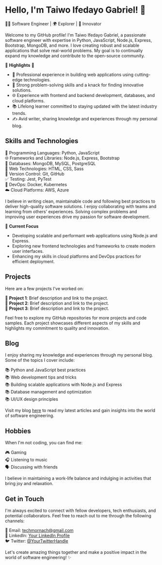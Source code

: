 # Hello, I'm Taiwo Ifedayo Gabriel! 👋
👨‍💻 Software Engineer | 🌍 Explorer | 🚀 Innovator

Welcome to my GitHub profile! I'm Taiwo Ifedayo Gabriel, a passionate software engineer with expertise in Python, JavaScript, Node.js, Express, Bootstrap, MongoDB, and more. I love creating robust and scalable applications that solve real-world problems. My goal is to continually expand my knowledge and contribute to the open-source community.

🌟 **Highlights** 🌟
- 💼 Professional experience in building web applications using cutting-edge technologies.
- 🚀 Strong problem-solving skills and a knack for finding innovative solutions.
- 🌐 Experience with frontend and backend development, databases, and cloud platforms.
- 📚 Lifelong learner committed to staying updated with the latest industry trends.
- ✍️ Avid writer, sharing knowledge and experiences through my personal blog.

## Skills and Technologies

🚀 Programming Languages: Python, JavaScript \
🌐 Frameworks and Libraries: Node.js, Express, Bootstrap \
💾 Databases: MongoDB, MySQL, PostgreSQL \
🔧 Web Technologies: HTML, CSS, Sass \
🔀 Version Control: Git, GitHub \
✅ Testing: Jest, PyTest \
🐳 DevOps: Docker, Kubernetes \
☁️ Cloud Platforms: AWS, Azure

I believe in writing clean, maintainable code and following best practices to deliver high-quality software solutions. I enjoy collaborating with teams and learning from others' experiences. Solving complex problems and improving user experiences drive my passion for software development.


🔭 **Current Focus**
- Developing scalable and performant web applications using Node.js and Express.
- Exploring new frontend technologies and frameworks to create modern user interfaces.
- Enhancing my skills in cloud platforms and DevOps practices for efficient deployment.

## Projects

Here are a few projects I've worked on:

🌟 **Project 1**: Brief description and link to the project. \
🌟 **Project 2**: Brief description and link to the project. \
🌟 **Project 3**: Brief description and link to the project.

Feel free to explore my GitHub repositories for more projects and code samples. Each project showcases different aspects of my skills and highlights my commitment to quality and innovation.

## Blog

I enjoy sharing my knowledge and experiences through my personal blog. Some of the topics I cover include:

📚 Python and JavaScript best practices \
📚 Web development tips and tricks \
📚 Building scalable applications with Node.js and Express \
📚 Database management and optimization \
📚 UI/UX design principles

Visit my blog [here](https://your-blog.com) to read my latest articles and gain insights into the world of software engineering.

## Hobbies

When I'm not coding, you can find me:

🎮 Gaming \
🎧 Listening to music \
🗣️ Discussing with friends

I believe in maintaining a work-life balance and indulging in activities that bring joy and relaxation.

## Get in Touch

I'm always excited to connect with fellow developers, tech enthusiasts, and potential collaborators. Feel free to reach out to me through the following channels:

📧 Email: [techmornach@gmail.com](mailto:techmornach@gmail.com) \
🔗 LinkedIn: [Your LinkedIn Profile](https://www.linkedin.com/in/your-profile) \
🐦 Twitter: [@YourTwitterHandle](https://twitter.com/YourTwitterHandle)

Let's create amazing things together and make a positive impact in the world of software engineering! ✨
